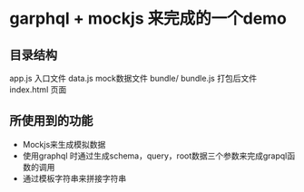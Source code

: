 # garphql + mockjs 来完成的一个demo

## 目录结构
app.js 入口文件
data.js mock数据文件
bundle/
  bundle.js 打包后文件
  index.html 页面

## 所使用到的功能
- Mockjs来生成模拟数据
- 使用graphql 时通过生成schema，query，root数据三个参数来完成grapql函数的调用
- 通过模板字符串来拼接字符串

